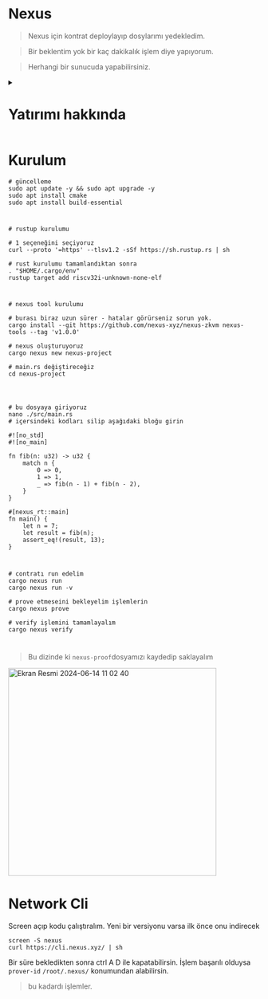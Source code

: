 # Nexus

> Nexus için kontrat deploylayıp dosylarımı yedekledim.

> Bir beklentim yok bir kaç dakikalık işlem diye yapıyorum.

> Herhangi bir sunucuda yapabilirsiniz. 

<details>
  <summary> <h1> Yatırımı hakkında </summary> </h1>

![image](https://github.com/ruesandora/Nexus/assets/101149671/9fcbe5d7-d88c-49b8-af65-768132f75176)

</details>

# Kurulum

```console
# güncelleme
sudo apt update -y && sudo apt upgrade -y
sudo apt install cmake
sudo apt install build-essential
```

#

```console
# rustup kurulumu

# 1 seçeneğini seçiyoruz
curl --proto '=https' --tlsv1.2 -sSf https://sh.rustup.rs | sh

# rust kurulumu tamamlandıktan sonra
. "$HOME/.cargo/env"
rustup target add riscv32i-unknown-none-elf
```

#

```console
# nexus tool kurulumu

# burası biraz uzun sürer - hatalar görürseniz sorun yok.
cargo install --git https://github.com/nexus-xyz/nexus-zkvm nexus-tools --tag 'v1.0.0'

# nexus oluşturuyoruz
cargo nexus new nexus-project

# main.rs değiştireceğiz
cd nexus-project
```

#

```console

# bu dosyaya giriyoruz
nano ./src/main.rs
# içersindeki kodları silip aşağıdaki bloğu girin
```

```console
#![no_std]
#![no_main]

fn fib(n: u32) -> u32 {
    match n {
        0 => 0,
        1 => 1,
        _ => fib(n - 1) + fib(n - 2),
    }
}

#[nexus_rt::main]
fn main() {
    let n = 7;
    let result = fib(n);
    assert_eq!(result, 13);
}
```

#

```console
# contratı run edelim
cargo nexus run
cargo nexus run -v

# prove etmeseini bekleyelim işlemlerin
cargo nexus prove

# verify işlemini tamamlayalım
cargo nexus verify
```

#

> Bu dizinde ki `nexus-proof`dosyamızı kaydedip saklayalım

<img width="417" alt="Ekran Resmi 2024-06-14 11 02 40" src="https://github.com/ruesandora/Nexus/assets/101149671/b6468869-3274-4b05-857d-a82263729585">


# Network Cli
Screen açıp kodu çalıştıralım. Yeni bir versiyonu varsa ilk önce onu indirecek


```console
screen -S nexus
curl https://cli.nexus.xyz/ | sh
```

Bir süre bekledikten sonra ctrl A D ile kapatabilirsin.
İşlem başarılı olduysa ```prover-id```  ```/root/.nexus/``` konumundan alabilirsin.  


> bu kadardı işlemler.
